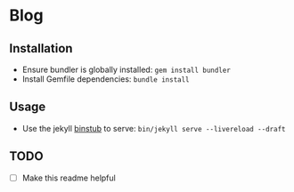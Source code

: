 # Blog

## Installation

* Ensure bundler is globally installed: `gem install bundler`
* Install Gemfile dependencies: `bundle install`

## Usage
* Use the jekyll [binstub](https://andre.arko.net/2021/02/22/never-bundle-exec-again/)
  to serve: `bin/jekyll serve --livereload --draft`

## TODO
- [ ] Make this readme helpful